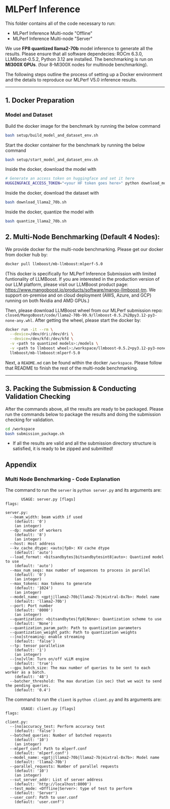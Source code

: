 # MLPerf Inference

This folder contains all of the code necessary to run:
 - MLPerf Inference Multi-node "Offline"
 - MLPerf Inference Multi-node "Server"   

We use **FP8 quantized llama2-70b** model inference to generate all the results.  Please ensure that all software dependecies: ROCm 6.3.0, LLMBoost-0.5.2, Python 3.12 are installed. The benchmarking is run on **MI300X GPUs**. (four 8-MI300X nodes for multinode benchmarking).

The following steps outline the process of setting up a Docker environment and the details to reproduce our MLPerf V5.0 inference results.   

---

## 1. Docker Preparation

### Model and Dataset

Build the docker image for the benchmark by running the below command

```bash
bash setup/build_model_and_dataset_env.sh
```

Start the docker container for the benchmark by running the below command

```bash
bash setup/start_model_and_dataset_env.sh
```

Inside the docker, download the model with

```bash
# Generate an access token on huggingface and set it here
HUGGINGFACE_ACCESS_TOKEN="<your HF token goes here>" python download_model.py
```

Inside the docker, download the dataset with

```bash
bash download_llama2_70b.sh
```

Inside the docker, quantize the model with

```bash
bash quantize_llama2_70b.sh
```

## 2. Multi-Node Benchmarking (Default 4 Nodes):

We provide docker for the multi-node benchmarking. Please get our docker from docker hub by:

```bash
docker pull llmboost/mb-llmboost:mlperf-5.0
```   
(This docker is specifically for MLPerf Inference Submission with limited funtionality of LLMBoost. If you are interested in the production version of our LLM platform, please visit our LLMBoost product page: https://www.mangoboost.io/products/software/mango-llmboost-tm. We support on-premise and on cloud deployment (AWS, Azure, and GCP) running on both Nvidia and AMD GPUs.)   

Then, please download LLMBoost wheel from our MLPerf submission repo: `closed/MangoBoost/code/llama2-70b-99.9/llmboost-0.5.2%2Bpy3.12-py3-none-any.whl`. After getting the wheel, please start the docker by:   

```bash
docker run -it --rm \
  --device=/dev/dri:/dev/dri \
  --device=/dev/kfd:/dev/kfd \
  -v <path to quantized models>:/models \
  -v <path to llmboost wheel>:/workspace/llmboost-0.5.2+py3.12-py3-none-any.whl \
  llmboost/mb-llmboost:mlperf-5.0
```   

Next, a `README.md` can be found within the docker `/workspace`. Please follow that README to finish the rest of the multi-node benchmarking.

----

## 3. Packing the Submission & Conducting Validation Checking

After the commands above, all the results are ready to be packaged. Please run the commands below to package the results and doing the submission checking for validation.

```bash
cd /workspace
bash submission_package.sh
```

+ If all the results are valid and all the submission directory structure is satisfied, it is ready to be zipped and submitted!


## Appendix

### Multi Node Benchmarking - Code Explanation

The command to run the `server` is `python server.py` and its arguments are:
```
       USAGE: server.py [flags]
flags:

server.py:
  --beam_width: beam width if used
    (default: '0')
    (an integer)
  --dp: number of workers
    (default: '8')
    (an integer)
  --host: Host address
  --kv_cache_dtype: <auto|fp8>: KV cache dtype
    (default: 'auto')
  --load_format: <bitsandbytes|bitsandbytesint8|auto>: Quantized model to use
    (default: 'auto')
  --max_num_seqs: max number of sequences to process in parallel
    (default: '0')
    (an integer)
  --max_tokens: max tokens to generate
    (default: '1024')
    (an integer)
  --model_name: <gptj|llama2-70b|llama2-7b|mixtral-8x7b>: Model name
    (default: 'llama2-70b')
  --port: Port number
    (default: '8000')
    (an integer)
  --quantization: <bitsandbytes|fp8|None>: Quantization scheme to use
    (default: 'None')
  --quantization_param_path: Path to quantization parameters
  --quantization_weight_path: Path to quantization weights
  --[no]streaming: enable streaming
    (default: 'false')
  --tp: tensor parallelism
    (default: '1')
    (an integer)
  --[no]vllm: Turn on/off vLLM engine
    (default: 'true')
  --gpu_batch_size: The max number of queries to be sent to each worker as a batch.
  	(default: '48')
  --batcher_threshold: The max duration (in sec) that we wait to send the pending queries.
  	(default: '0.4')
```

The command to run the `client` is `python client.py` and its arguments are:
```
       USAGE: client.py [flags]
flags:

client.py:
  --[no]accuracy_test: Perform accuracy test
    (default: 'false')
  --batched_queries: Number of batched requests
    (default: '10')
    (an integer)
  --mlperf_conf: Path to mlperf.conf
    (default: 'mlperf.conf')
  --model_name: <gptj|llama2-70b|llama2-7b|mixtral-8x7b>: Model name
    (default: 'llama2-70b')
  --parallel_requests: Number of parallel requests
    (default: '10')
    (an integer)
  --sut_server_addr: List of server address
    (default: 'http://localhost:8000')
  --test_mode: <Offline|Server>: type of test to perform
    (default: 'Server')
  --user_conf: Path to user.conf
    (default: 'user.conf')
```
